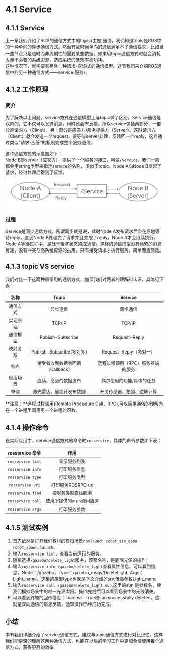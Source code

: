 # 4.1 Service

## 4.1.1 Service

上一章我们介绍了ROS的通信方式中的topic\(主题\)通信，我们知道topic是ROS中的一种单向的异步通信方式。然而有些时候单向的通信满足不了通信要求，比如当一些节点只是临时而非周期性的需要某些数据，如果用topic通信方式时就会消耗大量不必要的系统资源，造成系统的低效率高功耗。  
这种情况下，就需要有另外一种请求-查询式的通信模型。这节我们来介绍ROS通信中的另一种通信方式——service\(服务\)。

## 4.1.2 工作原理

### 简介

为了解决以上问题，service方式在通信模型上与topic做了区别。Service通信是双向的，它不仅可以发送消息，同时还会有反馈。所以service包括两部分，一部分是请求方（Clinet），另一部分是应答方/服务提供方（Server）。这时请求方（Client）就会发送一个request，要等待server处理，反馈回一个reply，这样通过类似“请求-应答”的机制完成整个服务通信。

这种通信方式的示意图如下：  
Node B是server（应答方），提供了一个服务的接口，叫做`/Service`，我们一般都会用string类型来指定service的名称，类似于topic。Node A向Node B发起了请求，经过处理后得到了反馈。  
![](/pics/service_structure.png)

### 过程

Service是同步通信方式，所谓同步就是说，此时Node A发布请求后会在原地等待reply，直到Node B处理完了请求并且完成了reply，Node A才会继续执行。Node A等待过程中，是处于阻塞状态的成通信。这样的通信模型没有频繁的消息传递，没有冲突与高系统资源的占用，只有接受请求才执行服务，简单而且高效。

## 4.1.3 topic VS service

我们对比一下这两种最常用的通信方式，加深我们对两者的理解和认识，具体见下表：

| 名称 | Topic | Service |
| :---: | :---: | :---: |
| 通信方式 | 异步通信 | 同步通信 |
| 实现原理 | TCP/IP | TCP/IP |
| 通信模型 | Publish-Subscribe | Request-Reply |
| 映射关系 | Publish-Subscribe\(多对多\) | Request-Reply（多对一） |
| 特点 | 接受者收到数据会回调（Callback） | 远程过程调用（RPC）服务器端的服务 |
| 应用场景 | 连续、高频的数据发布 | 偶尔使用的功能/具体的任务 |
| 举例 | 激光雷达、里程计发布数据 | 开关传感器、拍照、逆解计算 |

**注意：**远程过程调用\(Remote Procedure Call，RPC\),可以简单通俗的理解为在一个进程里调用另一个进程的函数。

## 4.1.4 操作命令

在实际应用中，service通信方式的命令时`rosservice`，具体的命令参数如下表：

| rosservice 命令 | 作用 |
| :---: | :---: |
| `rosservice list` | 显示服务列表 |
| `rosservice info` | 打印服务信息 |
| `rosservice type` | 打印服务类型 |
| `rosservice uri` | 打印服务ROSRPC uri |
| `rosservice find` | 按服务类型查找服务 |
| `rosservice call` | 使用所提供的args调用服务 |
| `rosservice args` | 打印服务参数 |

## 4.1.5 测试实例

1. 首先依然是打开我们教材的模拟场景`roslaunch robot_sim_demo robot_spawn.launch`。
2. 输入`rosservice list`，查看当前运行的服务。
3. 随机选择`/gazebo/delete_light`服务，观察名称，是删除光源的操作。
4. 输入`rosservice info /gazebo/delete_light`查看属性信息。可以看到信息，Node：/gazebo，Type：gazebo\_msgs/DeleteLight, Args：Light\_name。这里的类型type也就是下文介绍的srv,传递参数Light\_name
5. 输入`rosservice call /gazebo/delete_light sun`,这里的sun 是参数名，使我们模拟场景中的唯一光源太阳。操作完成后可以看到场景中的光线消失。
6. 可以看到终端的回传信息：success: True和sun successfully deleted。这就是双向通信的信息反馈，通知操作已经成功完成。

## 小结

本节我们详细介绍了service通信方式，建议与topic通信方式进行对比记忆，这样我们能更深的理解这两种通信方式，也能在以后的学习工作中更加合理使用每个通信方式，获得更高的效率。

